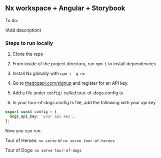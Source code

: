 ## Nx workspace + Angular + Storybook

To do:

(Add description)

### Steps to run locally

1. Clone the repo

2. From inside of the project directory, run `npm i` to install dependencies

3. Install Nx globally with `npm i -g nx`

4. Go to [thedogapi.com/signup](https://thedogapi.com/signup) and register for an API key.

5. Add a file under `config/` called tour-of-dogs.config.ts

6. In your tour-of-dogs.config.ts file, add the following with your api key

```typescript
export const config = {
  dogs_api_key: 'your api key',
};
```

Now you can run:

Tour of Heroes: `nx serve` or `nx serve tour-of-heroes`

Tour of Dogs: `nx serve tour-of-dogs`
